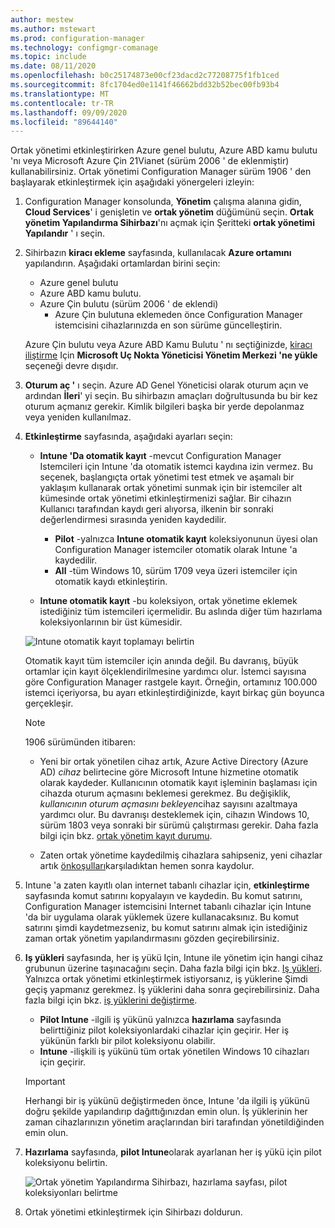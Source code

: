 ```yaml
---
author: mestew
ms.author: mstewart
ms.prod: configuration-manager
ms.technology: configmgr-comanage
ms.topic: include
ms.date: 08/11/2020
ms.openlocfilehash: b0c25174873e00cf23dacd2c77208775f1fb1ced
ms.sourcegitcommit: 8fc1704ed0e1141f46662bdd32b52bec00fb93b4
ms.translationtype: MT
ms.contentlocale: tr-TR
ms.lasthandoff: 09/09/2020
ms.locfileid: "89644140"
---
```

<!--3555750 FKA 1357954 --Don't apply H2/H3 in this include file since they are context driven by article-->

Ortak yönetimi etkinleştirirken Azure genel bulutu, Azure ABD kamu bulutu 'nı veya Microsoft Azure Çin 21Vianet (sürüm 2006 ' de eklenmiştir) kullanabilirsiniz. Ortak yönetimi Configuration Manager sürüm 1906 ' den başlayarak etkinleştirmek için aşağıdaki yönergeleri izleyin:

1. Configuration Manager konsolunda, **Yönetim** çalışma alanına gidin, **Cloud Services**' i genişletin ve **ortak yönetim** düğümünü seçin. **Ortak yönetim Yapılandırma Sihirbazı**'nı açmak için Şeritteki **ortak yönetimi Yapılandır** ' ı seçin.

1. Sihirbazın **kiracı ekleme** sayfasında, kullanılacak **Azure ortamını** yapılandırın. Aşağıdaki ortamlardan birini seçin:

   - Azure genel bulutu
   - Azure ABD kamu bulutu.<!--4075452-->
   - Azure Çin bulutu (sürüm 2006 ' de eklendi)<!--7133238-->
      - Azure Çin bulutuna eklemeden önce Configuration Manager istemcisini cihazlarınızda en son sürüme güncelleştirin. <!--7630213--> 

   Azure Çin bulutu veya Azure ABD Kamu Bulutu ' nı seçtiğinizde, [kiracı iliştirme](../../tenant-attach/device-sync-actions.md) Için **Microsoft Uç Nokta Yöneticisi Yönetim Merkezi 'ne yükle** seçeneği devre dışıdır.

1. **Oturum aç '** ı seçin. Azure AD Genel Yöneticisi olarak oturum açın ve ardından **İleri**' yi seçin. Bu sihirbazın amaçları doğrultusunda bu bir kez oturum açmanız gerekir. Kimlik bilgileri başka bir yerde depolanmaz veya yeniden kullanılmaz.

1. **Etkinleştirme** sayfasında, aşağıdaki ayarları seçin:

   - **Intune 'Da otomatik kayıt** -mevcut Configuration Manager Istemcileri için Intune 'da otomatik istemci kaydına izin vermez. Bu seçenek, başlangıçta ortak yönetimi test etmek ve aşamalı bir yaklaşım kullanarak ortak yönetimi sunmak için bir istemciler alt kümesinde ortak yönetimi etkinleştirmenizi sağlar. Bir cihazın Kullanıcı tarafından kaydı geri alıyorsa, ilkenin bir sonraki değerlendirmesi sırasında yeniden kaydedilir. <!--3330596-->

      - **Pilot** -yalnızca **Intune otomatik kayıt** koleksiyonunun üyesi olan Configuration Manager istemciler otomatik olarak Intune 'a kaydedilir.
      - **All** -tüm Windows 10, sürüm 1709 veya üzeri istemciler için otomatik kaydı etkinleştirin.

   - **Intune otomatik kayıt** -bu koleksiyon, ortak yönetime eklemek istediğiniz tüm istemcileri içermelidir. Bu aslında diğer tüm hazırlama koleksiyonlarının bir üst kümesidir.

   ![Intune otomatik kayıt toplamayı belirtin ](../media/3555750-co-management-onboarding-enablement.png)
      
      Otomatik kayıt tüm istemciler için anında değil. Bu davranış, büyük ortamlar için kayıt ölçeklendirilmesine yardımcı olur. İstemci sayısına göre Configuration Manager rastgele kayıt. Örneğin, ortamınız 100.000 istemci içeriyorsa, bu ayarı etkinleştirdiğinizde, kayıt birkaç gün boyunca gerçekleşir.<!--1358003-->

      > [!Note]  
      > 1906 sürümünden itibaren:
      >
      > - Yeni bir ortak yönetilen cihaz artık, Azure Active Directory (Azure AD) *cihaz* belirtecine göre Microsoft Intune hizmetine otomatik olarak kaydeder. Kullanıcının otomatik kayıt işleminin başlaması için cihazda oturum açmasını beklemesi gerekmez. Bu değişiklik, *kullanıcının oturum açmasını bekleyen*cihaz sayısını azaltmaya yardımcı olur.<!-- 4454491 --> Bu davranışı desteklemek için, cihazın Windows 10, sürüm 1803 veya sonraki bir sürümü çalıştırması gerekir. Daha fazla bilgi için bkz. [ortak yönetim kayıt durumu](../how-to-monitor.md#co-management-enrollment-status).
      >
      > - Zaten ortak yönetime kaydedilmiş cihazlara sahipseniz, yeni cihazlar artık [önkoşulları](../overview.md#prerequisites)karşıladıktan hemen sonra kaydolur.<!--4321130-->

1. Intune 'a zaten kayıtlı olan internet tabanlı cihazlar için, **etkinleştirme** sayfasında komut satırını kopyalayın ve kaydedin. Bu komut satırını, Configuration Manager istemcisini Internet tabanlı cihazlar için Intune 'da bir uygulama olarak yüklemek üzere kullanacaksınız. Bu komut satırını şimdi kaydetmezseniz, bu komut satırını almak için istediğiniz zaman ortak yönetim yapılandırmasını gözden geçirebilirsiniz.

1. **Iş yükleri** sayfasında, her iş yükü Için, Intune ile yönetim için hangi cihaz grubunun üzerine taşınacağını seçin. Daha fazla bilgi için bkz. [Iş yükleri](../workloads.md). Yalnızca ortak yönetimi etkinleştirmek istiyorsanız, iş yüklerine Şimdi geçiş yapmanız gerekmez. İş yüklerini daha sonra geçirebilirsiniz. Daha fazla bilgi için bkz. [iş yüklerini değiştirme](../how-to-switch-workloads.md).  

    - **Pilot Intune** -ilgili iş yükünü yalnızca **hazırlama** sayfasında belirttiğiniz pilot koleksiyonlardaki cihazlar için geçirir. Her iş yükünün farklı bir pilot koleksiyonu olabilir.
    - **Intune** -ilişkili iş yükünü tüm ortak yönetilen Windows 10 cihazları için geçirir.  

    > [!Important]
    > Herhangi bir iş yükünü değiştirmeden önce, Intune 'da ilgili iş yükünü doğru şekilde yapılandırıp dağıttığınızdan emin olun. İş yüklerinin her zaman cihazlarınızın yönetim araçlarından biri tarafından yönetildiğinden emin olun.  

1. **Hazırlama** sayfasında, **pilot Intune**olarak ayarlanan her iş yükü için pilot koleksiyonu belirtin.

   ![Ortak yönetim Yapılandırma Sihirbazı, hazırlama sayfası, pilot koleksiyonları belirtme](../media/3555750-co-management-onboarding-staging.png)

1. Ortak yönetimi etkinleştirmek için Sihirbazı doldurun.
